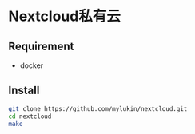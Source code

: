 # Nextcloud私有云

## Requirement
- docker

## Install

```bash
git clone https://github.com/mylukin/nextcloud.git
cd nextcloud
make
```
